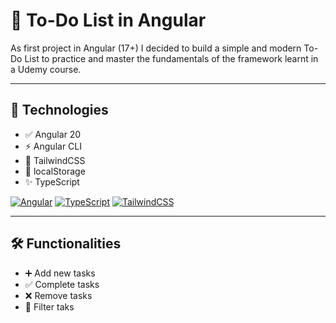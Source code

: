 # 📝 To-Do List in Angular

As first project in Angular (17+) I decided to build a simple and modern To-Do List to practice and master the fundamentals of the framework learnt in a Udemy course.

---

## 🚀 Technologies

- ✅ Angular 20
- ⚡ Angular CLI
- 🎨 TailwindCSS
- 💾 localStorage
- ✨ TypeScript

[![Angular](https://img.shields.io/badge/Angular-%23DD0031.svg?logo=angular&logoColor=white)](#)
[![TypeScript](https://img.shields.io/badge/TypeScript-3178C6?logo=typescript&logoColor=fff)](#)
[![TailwindCSS](https://img.shields.io/badge/Tailwind%20CSS-%2338B2AC.svg?logo=tailwind-css&logoColor=white)](#)

---

## 🛠 Functionalities

- ➕ Add new tasks
- ✅ Complete tasks
- ❌ Remove tasks
- 🔎 Filter taks
